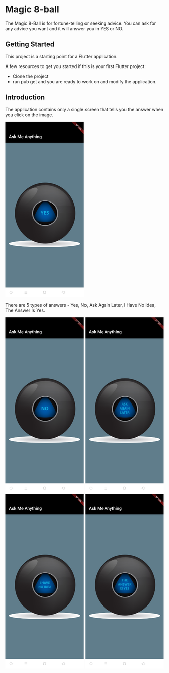 # Magic 8-ball

The Magic 8-Ball is for fortune-telling or seeking advice.
You can ask for any advice you want and it will answer you in YES or NO.

## Getting Started
This project is a starting point for a Flutter application.

A few resources to get you started if this is your first Flutter project:

- Clone the project
- run pub get and you are ready to work on and modify the application.

## Introduction

The application contains only a single screen that tells you the answer when you click on the image.

<img src="/readme_images/1.jpg" width="250">

There are 5 types of answers - Yes, No, Ask Again Later, I Have No Idea, The Answer Is Yes.

<img src="/readme_images/2.jpg" width="250"> <img src="/readme_images/3.jpg" width="250"> <img src="/readme_images/4.jpg" width="250"> <img src="/readme_images/5.jpg" width="250">
